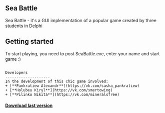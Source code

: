 Sea Battle
--------------------
Sea Battle - it's a GUI implementation of a popular game created by three students in Delphi

Getting started
--------------------
To start playing, you need to post SeaBattle.exe, enter your name and start game :)
```

Developers
--------------------
In the development of this chic game involved:
+ [**Pankratiew Alexandr**](https://vk.com/sasha_pankratiew)
+ [**Holubeu Kiryl**](https://vk.com/smertowing)
+ [**Pilinko Nikita**](https://vk.com/mineralsfree)
```

#### [Download last version](https://github.com/N1ghtF1re/sea-battle-gui/releases/tag/0.1)
